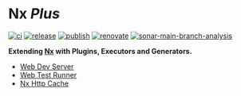 # Nx _Plus_

[![ci](https://github.com/RobbyRabbitman/nx-plus/actions/workflows/ci.yml/badge.svg?branch=main&event=push)](https://github.com/RobbyRabbitman/nx-plus/actions/workflows/ci.yml)
[![release](https://github.com/RobbyRabbitman/nx-plus/actions/workflows/release.yml/badge.svg?event=workflow_dispatch)](https://github.com/RobbyRabbitman/nx-plus/actions/workflows/release.yml)
[![publish](https://github.com/RobbyRabbitman/nx-plus/actions/workflows/publish.yml/badge.svg?event=release)](https://github.com/RobbyRabbitman/nx-plus/actions/workflows/publish.yml)
[![renovate](https://github.com/RobbyRabbitman/nx-plus/actions/workflows/renovate.yml/badge.svg?event=schedule)](https://github.com/RobbyRabbitman/nx-plus/actions/workflows/renovate.yml)
[![sonar-main-branch-analysis](https://github.com/RobbyRabbitman/nx-plus/actions/workflows/sonar-main-branch-analysis.yml/badge.svg?event=push)](https://github.com/RobbyRabbitman/nx-plus/actions/workflows/sonar-main-branch-analysis.yml)

**Extending [Nx](https://nx.dev) with Plugins, Executors and Generators.**

- [Web Dev Server](libs/web-dev-server/README.md)
- [Web Test Runner](libs/web-test-runner/README.md)
- [Nx Http Cache](libs/nx-http-cache/README.md)
